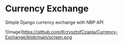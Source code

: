 # Currency Exchange
 Simple Django currency exchange with NBP API

![Image]https://github.com/KrzysztofCzapla/Currency-Exchange/blob/main/screen.png